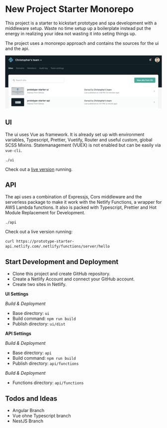 # New Project Starter Monorepo

This project is a starter to kickstart prototype and spa development with a middleware setup. Waste no time setup up a boilerplate instead put the energy in realizing your idea not wasting it into seting things up.

The project uses a monorepo approach and contains the sources for the ui and the api.

![Netlify Monorepo](https://github.com/ChristopherNeuwirth/prototype-starter/blob/master/doc/media/readme-netlify.png?raw=true)

## UI

The ui uses Vue as framework. It is already set up with environment variables, Typescript, Prettier, Vuetify, Router and useful custom, global SCSS Mixins. Statemanagement (VUEX) is not enabled but can be easily via `vue-cli`.

```
./ui
```

Check out a [live version](https://prototype-starter-ui.netlify.com) running.

## API

The api uses a combination of Expressjs, Cors middleware and the serverless package to make it work with the Netlify Functions, a wrapper for AWS Lambda functions. It also is packed with Typescript, Prettier and Hot Module Replacement for Development.

```
./api
```

Check out a live version running:

```
curl https://prototype-starter-api.netlify.com/.netlify/functions/server/hello
```

## Start Development and Deployment

- Clone this project and create GitHub repository.
- Create a Netlify Account and connect your GitHub account.
- Create two sites in Netlify.

**UI Settings**

_Build & Deployment_

- Base directory: `ui`
- Build command: `npm run build`
- Publish directory: `ui/dist`

**API Settings**

_Build & Deployment_

- Base directory: `api`
- Build command: `npm run build`
- Publish directory: `api/functions`

_Build & Deployment_

- Functions directory: `api/functions`

## Todos and Ideas

- Angular Branch
- Vue ohne Typescript branch
- NestJS Branch
